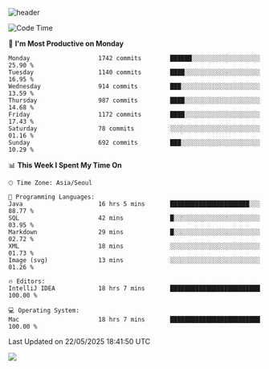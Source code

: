 ![header](https://capsule-render.vercel.app/api?type=Egg&color=timeAuto&height=300&section=header&text=PoPo&fontSize=90&animation=fadeIn)

  <!--START_SECTION:waka-->
![Code Time](http://img.shields.io/badge/Code%20Time-2%2C721%20hrs%2045%20mins-blue)

📅 **I'm Most Productive on Monday** 

```text
Monday                   1742 commits        ██████░░░░░░░░░░░░░░░░░░░   25.90 % 
Tuesday                  1140 commits        ████░░░░░░░░░░░░░░░░░░░░░   16.95 % 
Wednesday                914 commits         ███░░░░░░░░░░░░░░░░░░░░░░   13.59 % 
Thursday                 987 commits         ████░░░░░░░░░░░░░░░░░░░░░   14.68 % 
Friday                   1172 commits        ████░░░░░░░░░░░░░░░░░░░░░   17.43 % 
Saturday                 78 commits          ░░░░░░░░░░░░░░░░░░░░░░░░░   01.16 % 
Sunday                   692 commits         ███░░░░░░░░░░░░░░░░░░░░░░   10.29 % 
```


📊 **This Week I Spent My Time On** 

```text
🕑︎ Time Zone: Asia/Seoul

💬 Programming Languages: 
Java                     16 hrs 5 mins       ██████████████████████░░░   88.77 % 
SQL                      42 mins             █░░░░░░░░░░░░░░░░░░░░░░░░   03.95 % 
Markdown                 29 mins             █░░░░░░░░░░░░░░░░░░░░░░░░   02.72 % 
XML                      18 mins             ░░░░░░░░░░░░░░░░░░░░░░░░░   01.73 % 
Image (svg)              13 mins             ░░░░░░░░░░░░░░░░░░░░░░░░░   01.26 % 

🔥 Editors: 
IntelliJ IDEA            18 hrs 7 mins       █████████████████████████   100.00 % 

💻 Operating System: 
Mac                      18 hrs 7 mins       █████████████████████████   100.00 % 
```


 Last Updated on 22/05/2025 18:41:50 UTC
<!--END_SECTION:waka-->



<img src="https://capsule-render.vercel.app/api?type=Egg&color=timeAuto&height=300&section=footer&text=PoPo&fontSize=90&animation=fadeIn&reversal=true" />
